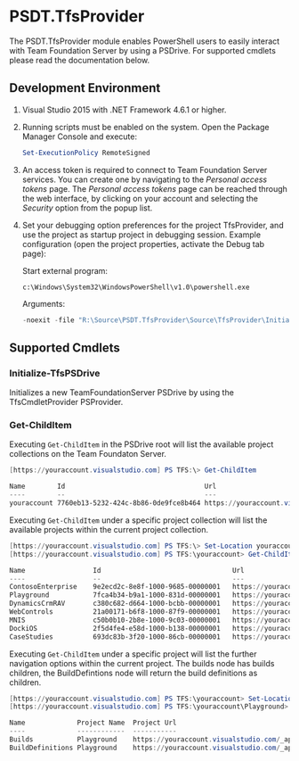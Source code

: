# PSDT.TfsProvider

The PSDT.TfsProvider module enables PowerShell users to easily interact with Team Foundation Server by using a PSDrive. For supported cmdlets please read the documentation below.

## Development Environment

1. Visual Studio 2015 with .NET Framework 4.6.1 or higher.
1. Running scripts must be enabled on the system. Open the Package Manager Console and execute:

   ```powershell
   Set-ExecutionPolicy RemoteSigned
   ```
1. An access token is required to connect to Team Foundation Server services. You can create one by navigating to the *Personal access tokens* page. The *Personal access tokens* page can be reached through the web interface, by clicking on your account and selecting the *Security* option from the popup list.
1. Set your debugging option preferences for the project TfsProvider, and use the project as startup project in debugging session. Example configuration (open the project properties, activate the Debug tab page):

    Start external program:
    ```string
    c:\Windows\System32\WindowsPowerShell\v1.0\powershell.exe
    ```

    Arguments:
    ```powershell
    -noexit -file "R:\Source\PSDT.TfsProvider\Source\TfsProvider\InitializeProvider.ps1" "https://youraccount.visualstudio.com" "[enter your access token (see previous point)]"
    ```

## Supported Cmdlets

### Initialize-TfsPSDrive

Initializes a new TeamFoundationServer PSDrive by using the TfsCmdletProvider PSProvider.

### Get-ChildItem

Executing ```Get-ChildItem``` in the PSDrive root will list the available project collections on the Team Foundaton Server.

```powershell
[https://youraccount.visualstudio.com] PS TFS:\> Get-ChildItem

Name        Id                                   Url                                                                                            
----        --                                   ---                                                                                            
youraccount 7760eb13-5232-424c-8b86-0de9fce8b464 https://youraccount.visualstudio.com
```

Executing ```Get-ChildItem``` under a specific project collection will list the available projects within the current project collection.

```powershell
[https://youraccount.visualstudio.com] PS TFS:\> Set-Location youraccount
[https://youraccount.visualstudio.com] PS TFS:\youraccount> Get-ChildItem

Name                 Id                                 Url                                                                                  
----                 --                                 ---                                                                                  
ContosoEnterprise    9e2ecd2c-8e8f-1000-9685-00000001   https://youraccount.visualstudio.com/_apis/projects/9e2ecd2c-1000-4ed6-9685-00000001
Playground           7fca4b34-b9a1-1000-831d-00000001   https://youraccount.visualstudio.com/_apis/projects/7fca4b34-1000-4111-831d-00000001
DynamicsCrmRAV       c380c682-d664-1000-bcbb-00000001   https://youraccount.visualstudio.com/_apis/projects/c380c682-1000-4235-bcbb-00000001
WebControls          21a00171-b6f8-1000-87f9-00000001   https://youraccount.visualstudio.com/_apis/projects/21a00171-1000-49f0-87f9-00000001
MNIS                 c50b0b10-2b8e-1000-9c03-00000001   https://youraccount.visualstudio.com/_apis/projects/c50b0b10-1000-4603-9c03-00000001
DockiOS              2f5d4fe4-e58d-1000-b138-00000001   https://youraccount.visualstudio.com/_apis/projects/2f5d4fe4-1000-4ae2-b138-00000001
CaseStudies          693dc83b-3f20-1000-86cb-00000001   https://youraccount.visualstudio.com/_apis/projects/693dc83b-1000-4202-86cb-00000001
```

Executing ```Get-ChildItem``` under a specific project will list the further navigation options within the current project. The builds node has builds children, the BuildDefintions node will return the build definitions as children.

```powershell
[https://youraccount.visualstudio.com] PS TFS:\youraccount> Set-Location Playground
[https://youraccount.visualstudio.com] PS TFS:\youraccount\Playground> Get-ChildItem

Name             Project Name  Project Url
----             ------------  -----------
Builds           Playground    https://youraccount.visualstudio.com/_apis/projects/7fca4b34-1000-4111-831d-00000001
BuildDefinitions Playground    https://youraccount.visualstudio.com/_apis/projects/7fca4b34-1000-4111-831d-00000001
```
